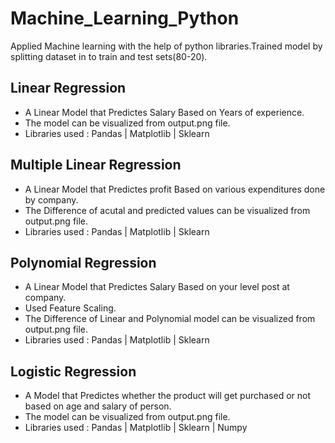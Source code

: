# Machine_Learning_Python
Applied Machine learning with the help of python libraries.Trained model by splitting dataset in to train and test sets(80-20).

## Linear Regression
- A Linear Model that Predictes Salary Based on Years of experience.
- The model can be visualized from output.png file.
- Libraries used : Pandas | Matplotlib | Sklearn

## Multiple Linear Regression
- A Linear Model that Predictes profit Based on various expenditures done by company.
- The Difference of acutal and predicted values can be visualized from output.png file.
- Libraries used : Pandas | Matplotlib | Sklearn

## Polynomial Regression
- A Linear Model that Predictes Salary Based on your level post at company.
- Used Feature Scaling.
- The Difference of Linear and Polynomial model can be visualized from output.png file.
- Libraries used : Pandas | Matplotlib | Sklearn

## Logistic Regression
- A Model that Predictes whether the product will get purchased or not based on age and salary of person.
- The model can be visualized from output.png file.
- Libraries used : Pandas | Matplotlib | Sklearn | Numpy
